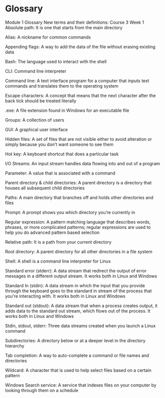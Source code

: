 # Glossary 

Module 1 Glossary
New terms and their definitions: Course 3 Week 1
Absolute path: It is one that starts from the main directory

Alias: A nickname for common commands

Appending flags: A way to add the data of the file without erasing existing data

Bash: The language used to interact with the shell

CLI: Command line interpreter

Command line: A text interface program for a computer that inputs text commands and translates them to the operating system

Escape characters: A concept that means that the next character after the back tick should be treated literally

.exe: A file extension found in Windows for an executable file 

Groups: A collection of users

GUI: A graphical user interface

Hidden files: A set of files that are not visible either to avoid alteration or simply because you don’t want someone to see them

Hot key: A keyboard shortcut that does a particular task

I/O Streams: An input stream handles data flowing into and out of a program

Parameter: A value that is associated with a command 

Parent directory & child directories: A parent directory is a directory that houses all subsequent child directories

Paths: A main directory that branches off and holds other directories and files

Prompt: A prompt shows you which directory you’re currently in

Regular expression: A pattern matching language that describes words, phrases, or more complicated patterns; regular expressions are used to help you do advanced pattern based selection

Relative path: It is a path from your current directory

Root directory: A parent directory for all other directories in a file system

Shell: A shell is a command line interpreter for Linux

Standard error (stderr): A data stream that redirect the output of error messages in a different output stream. It works both in Linux and Windows

Standard In (stdin): A data stream in which the input that you provide through the keyboard goes to the standard in stream of the process that you're interacting with. It works both in Linux and Windows

Standard out (stdout): A data stream that when a process creates output, it adds data to the standard out stream, which flows out of the process. It works both in Linux and Windows

Stdin, stdout, stderr: Three data streams created when you launch a Linux command

Subdirectories: A directory below or at a deeper level in the directory hierarchy

Tab completion: A way to auto-complete a command or file names and directories 

Wildcard: A character that is used to help select files based on a certain pattern

Windows Search service: A service that indexes files on your computer by looking through them on a schedule


